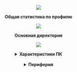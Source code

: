 <p align="center">
<picture>
<source 
  srcset="https://readme-typing-svg.herokuapp.com?font=Fira+Code&pause=1000&color=F7B549&center=true&vCenter=true&width=435&lines=%D0%94%D0%BE%D0%B1%D1%80%D0%BE+%D0%BF%D0%BE%D0%B6%D0%B0%D0%BB%D0%BE%D0%B2%D0%B0%D1%82%D1%8C+%D0%B2+%D0%BC%D0%BE%D0%B9+%D0%BF%D1%80%D0%BE%D1%84%D0%B8%D0%BB%D1%8C"
/>
  <img src="https://github-readme-stats.vercel.app/api?username=AleksandrSedelnikov&show_icons=true" />
</picture>
</p>
<!---<p align="center"><B> Изучаемые языки программирования</B> </p>
<p align="center">
<picture>
<source 
  srcset="https://img.shields.io/badge/python-3670A0?style=for-the-badge&logo=python&logoColor=ffdd54"
/>
  <img src="https://github-readme-stats.vercel.app/api?username=AleksandrSedelnikov&show_icons=true" />
</picture>
</p>
<p align="center">
<picture>
<source 
  srcset="https://img.shields.io/badge/shell_script-%23121011.svg?style=for-the-badge&logo=gnu-bash&logoColor=white"
/>
  <img src="https://github-readme-stats.vercel.app/api?username=AleksandrSedelnikov&show_icons=true" />
</picture>
</p>
<p align="center">
<picture>
<source 
  srcset="https://img.shields.io/badge/c++-%2300599C.svg?style=for-the-badge&logo=c%2B%2B&logoColor=white"
/>
  <img src="https://github-readme-stats.vercel.app/api?username=AleksandrSedelnikov&show_icons=true" />
</picture>
</p>!--->
<p align="center"> <B>Общая статистика по профилю</B> </p>
<p align="center">
<picture>
<source 
  srcset="https://github-readme-stats.vercel.app/api/top-langs/?username=AleksandrSedelnikov&layout=compact&theme=github_dark"
  media="(prefers-color-scheme: dark)"
/>
<source
  srcset="https://github-readme-stats.vercel.app/api/top-langs/?username=AleksandrSedelnikov&layout=compact&theme=default)"
  media="(prefers-color-scheme: light), (prefers-color-scheme: no-preference)"
/>
<img src="https://github-readme-stats.vercel.app/api?username=AleksandrSedelnikov&show_icons=true" />
</picture>
</p>
<p align="center"> <B>Основная директория</B> </p>
<p align="center">
<picture>
<source 
  srcset="https://github-readme-stats.vercel.app/api/pin/?username=AleksandrSedelnikov&repo=Study&theme=github_dark"
/>
<img src="https://github-readme-stats.vercel.app/api?username=AleksandrSedelnikov&show_icons=true" />
</picture>
</p>
<details align="center">
  <summary><B>Характеристики ПК</B></summary>
  <br>
  <p align="center"> <B>Центральный процессор</B> - AMD Ryzen 5 5500 (OEM)</p>
  <p align="center"> <B>Видеокарта</B> - NVIDIA GTX 1050Ti (MSI Aero ITX)</p>
  <p align="center"> <B>Оперативная память</B> - 2x8 GB (ADATA XPG GAMMIX D10 3200MHz)</p>
  <p align="center"> <B>Материнская плата</B> - ASRock B550M Pro4 (PCIe 4.0)</p>
  <p align="center"> <B>SSD</B> (C:) - HP EX900 Plus M.2 512GB (NVME)</p>
  <p align="center"> <B>HDD</B> (D:) - WD Blue 1TB (SATA3)</p>
  <p align="center"> <B>SSD</B> (E:) - Kingston A400 120GB (SATA3)</p>
</details>
<br>
<details align="center">
  <summary><B>Периферия</B></summary>
  <br>
  <p align="center"> <B>Клавиатура</B> - Zet Gaming TKL (white)</p>
  <p align="center"> <B>Мышь</B> - ARDOR GAMING Immortality (12400 dpi) (white)</p>
  <p align="center"> <B>Наушники</B> - Fifine H6 (black)</p>
</details>
